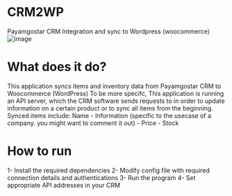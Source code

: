 # CRM2WP
Payamgostar CRM Integration and sync to Wordpress (woocommerce)
![image](https://github.com/Morsine/CRM2WP/assets/19589644/7bc5592a-dc64-4ce4-8851-b4303d26777e)
# What does it do?
This application syncs items and inventory data from Payamgostar CRM to Woocommerce (WordPress)
To be more specifc, This application is running an API server, which the CRM software sends requests to in order to update information on a certain product or to sync all items from the beginning.
Synced items include: Name - Information (specific to the usecase of a company. you might want to comment it out) - Price - Stock
# How to run
1- Install the required dependencies
2- Modify config file with required connection details and authentications
3- Run the program
4- Set appropriate API addresses in your CRM
